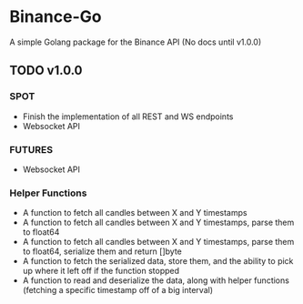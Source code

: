 # Binance-Go
 A simple Golang package for the Binance API (No docs until v1.0.0)

## TODO v1.0.0

### SPOT
 - Finish the implementation of all REST and WS endpoints
 - Websocket API

### FUTURES
 - Websocket API

### Helper Functions
 - A function to fetch all candles between X and Y timestamps
 - A function to fetch all candles between X and Y timestamps, parse them to float64
 - A function to fetch all candles between X and Y timestamps, parse them to float64, serialize them and return []byte
 - A function to fetch the serialized data, store them, and the ability to pick up where it left off if the function stopped
 - A function to read and deserialize the data, along with helper functions (fetching a specific timestamp off of a big interval)